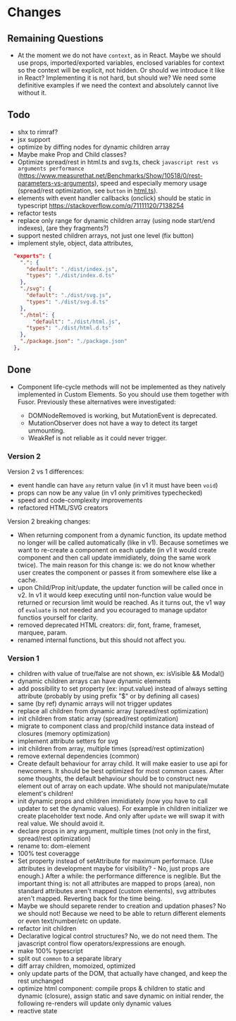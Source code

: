 # Changes

## Remaining Questions

- At the moment we do not have `context`, as in React. Maybe we should use props, imported/exported variables, enclosed variables for context so the context will be explicit, not hidden. Or should we introduce it like in React? Implementing it is not hard, but should we? We need some definitive examples if we need the context and absolutely cannot live without it.

## Todo

- shx to rimraf?
- jsx support
- optimize by diffing nodes for dynamic children array
- Maybe make Prop and Child classes?
- Optimize spread/rest in html.ts and svg.ts, check `javascript rest vs arguments performance` (https://www.measurethat.net/Benchmarks/Show/10518/0/rest-parameters-vs-arguments), speed and especially memory usage (spread/rest optimization, see `button` in [html.ts](src/html.ts)).
- elements with event handler callbacks (onclick) should be static in typescript https://stackoverflow.com/q/71111120/7138254
- refactor tests
- replace only range for dynamic children array (using node start/end indexes), (are they fragments?)
- support nested children arrays, not just one level (fix button)
- implement style, object, data attributes,

```json
  "exports": {
    ".": {
      "default": "./dist/index.js",
      "types": "./dist/index.d.ts"
    },
    "./svg": {
      "default": "./dist/svg.js",
      "types": "./dist/svg.d.ts"
    },
    "./html": {
        "default": "./dist/html.js",
      "types": "./dist/html.d.ts"
    },
    "./package.json": "./package.json"
  },
```

## Done

- Component life-cycle methods will not be implemented as they natively implemented in Custom Elements. So you should use them together with Fusor. Previously these alternatives were investigated:

  - DOMNodeRemoved is working, but MutationEvent is deprecated.
  - MutationObserver does not have a way to detect its target unmounting.
  - WeakRef is not reliable as it could never trigger.

### Version 2

Version 2 vs 1 differences:

- event handle can have `any` return value (in v1 it must have been `void`)
- props can now be any value (in v1 only primitives typechecked)
- speed and code-complexity improvements
- refactored HTML/SVG creators

Version 2 breaking changes:

- When returning component from a dynamic function, its update method no longer will be called automatically (like in v1). Because sometimes we want to re-create a component on each update (in v1 it would create component and then call update immidiately, doing the same work twice). The main reason for this change is: we do not know whether user creates the component or passes it from somewhere else like a cache.
- upon Child/Prop init/update, the updater function will be called once in v2. In v1 it would keep executing until non-function value would be returned or recursion limit would be reached. As it turns out, the v1 way of `evaluate` is not needed and you ecouraged to manage updator functios yourself for clarity.
- removed deprecated HTML creators: dir, font, frame, frameset, marquee, param.
- renamed internal functions, but this should not affect you.

### Version 1

- children with value of true/false are not shown, ex: isVisible && Modal()
- dynamic children arrays can have dynamic elements
- add possibility to set property (ex: input.value) instead of always setting attribute (probably by using prefix "$" or by defining all cases)
- same (by ref) dynamic arrays will not trigger updates
- replace all children from dynamic array (spread/rest optimization)
- init children from static array (spread/rest optimization)
- migrate to component class and prop/child instance data instead of closures (memory optimization)
- implement attribute setters for svg
- init children from array, multiple times (spread/rest optimization)
- remove external dependencies (common)
- Create default behaviour for array child. It will make easier to use api for newcomers. It should be best optimized for most common cases. After some thoughts, the default behaviour should be to construct new element out of array on each update. Whe should not manipulate/mutate element's children!
- init dynamic props and children immidiately (now you have to call updater to set the dynamic values). For example in children initializer we create placeholder text node. And only after `update` we will swap it with real value. We should avoid it.
- declare props in any argument, multiple times (not only in the first, spread/rest optimization)
- rename to: dom-element
- 100% test coveragge
- Set property instead of setAttribute for maximum performace. (Use attributes in development maybe for visibility? - No, just props are enough.) After a while: the performance difference is neglible. But the important thing is: not all attributes are mapped to props (area), non standard attributes aren't mapped (custom elements), svg attributes aren't mapped. Reverting back for the time being.
- Maybe we should separete render to creation and updation phases? No we should not! Because we need to be able to return different elements or even text/number/etc on update.
- refactor init children
- Declarative logical control structures? No, we do not need them. The javascript control flow operators/expressions are enough.
- make 100% typescript
- split out `common` to a separate library
- diff array children, momoized, optimized
- only update parts of the DOM, that actually have changed, and keep the rest unchanged
- optimize html component: compile props & children to static and dynamic (closure), assign static and save dynamic on initial render, the following re-renders will update only dynamic values
- reactive state
